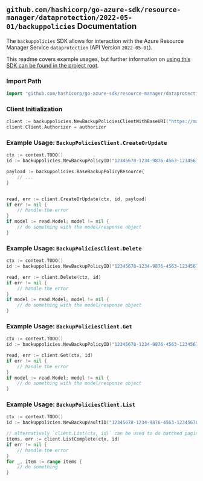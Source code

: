 
## `github.com/hashicorp/go-azure-sdk/resource-manager/dataprotection/2022-05-01/backuppolicies` Documentation

The `backuppolicies` SDK allows for interaction with the Azure Resource Manager Service `dataprotection` (API Version `2022-05-01`).

This readme covers example usages, but further information on [using this SDK can be found in the project root](https://github.com/hashicorp/go-azure-sdk/tree/main/docs).

### Import Path

```go
import "github.com/hashicorp/go-azure-sdk/resource-manager/dataprotection/2022-05-01/backuppolicies"
```


### Client Initialization

```go
client := backuppolicies.NewBackupPoliciesClientWithBaseURI("https://management.azure.com")
client.Client.Authorizer = authorizer
```


### Example Usage: `BackupPoliciesClient.CreateOrUpdate`

```go
ctx := context.TODO()
id := backuppolicies.NewBackupPolicyID("12345678-1234-9876-4563-123456789012", "example-resource-group", "backupVaultValue", "backupPolicyValue")

payload := backuppolicies.BaseBackupPolicyResource{
	// ...
}


read, err := client.CreateOrUpdate(ctx, id, payload)
if err != nil {
	// handle the error
}
if model := read.Model; model != nil {
	// do something with the model/response object
}
```


### Example Usage: `BackupPoliciesClient.Delete`

```go
ctx := context.TODO()
id := backuppolicies.NewBackupPolicyID("12345678-1234-9876-4563-123456789012", "example-resource-group", "backupVaultValue", "backupPolicyValue")

read, err := client.Delete(ctx, id)
if err != nil {
	// handle the error
}
if model := read.Model; model != nil {
	// do something with the model/response object
}
```


### Example Usage: `BackupPoliciesClient.Get`

```go
ctx := context.TODO()
id := backuppolicies.NewBackupPolicyID("12345678-1234-9876-4563-123456789012", "example-resource-group", "backupVaultValue", "backupPolicyValue")

read, err := client.Get(ctx, id)
if err != nil {
	// handle the error
}
if model := read.Model; model != nil {
	// do something with the model/response object
}
```


### Example Usage: `BackupPoliciesClient.List`

```go
ctx := context.TODO()
id := backuppolicies.NewBackupVaultID("12345678-1234-9876-4563-123456789012", "example-resource-group", "backupVaultValue")

// alternatively `client.List(ctx, id)` can be used to do batched pagination
items, err := client.ListComplete(ctx, id)
if err != nil {
	// handle the error
}
for _, item := range items {
	// do something
}
```

